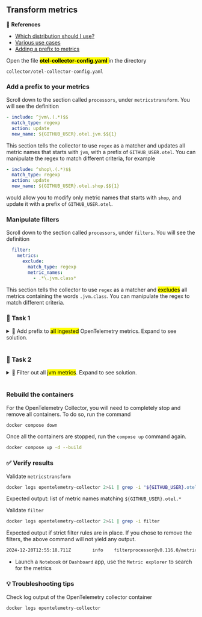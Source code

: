 ## Transform metrics

📝 **References**
- [Which distribution should I use?](https://docs.dynatrace.com/docs/shortlink/otel-collector#which-distribution-should-i-use)
- [Various use cases](https://docs.dynatrace.com/docs/ingest-from/opentelemetry/collector/use-cases) 
- [Adding a prefix to metrics](https://docs.dynatrace.com/docs/ingest-from/opentelemetry/getting-started/metrics/ingest/migration-guide-otlp-exporter#in-collector-additional-features)

Open the file <mark>**otel-collector-config.yaml** </mark> in the directory 

```
collector/otel-collector-config.yaml
```

### Add a prefix to your metrics

Scroll down to the section called `processors`, under `metricstransform`. You will see the definition

```yaml
- include: ^jvm\.(.*)$$
  match_type: regexp
  action: update
  new_name: ${GITHUB_USER}.otel.jvm.$${1}
```

This section tells the collector to use `regex` as a matcher and updates all metric names that starts with `jvm`, with a prefix of `GITHUB_USER.otel`. You can manipulate the regex to match different criteria, for example

```yaml
- include: ^shop\.(.*)$$
  match_type: regexp
  action: update
  new_name: ${GITHUB_USER}.otel.shop.$${1}
```

would allow you to modify only metric names that starts with `shop`, and update it with a prefix of `GITHUB_USER.otel`.

### Manipulate filters

Scroll down to the section called `processors`, under `filters`. You will see the definition

```yaml
  filter:
    metrics:
      exclude:
        match_type: regexp
        metric_names:
          - .*\.jvm.class*
```

This section tells the collector to use `regex` as a matcher and <mark>excludes</mark> all metrics containing the words `.jvm.class`. You can manipulate the regex to match different criteria.

### 📌 Task 1
<details>
  <summary> 📌 Add prefix to <mark>all ingested</mark> OpenTelemetry metrics. Expand to see solution.</summary>

  ```yaml
      - include: ^(.*)$$
        match_type: regexp
        action: update
        new_name: ${GITHUB_USER}.otel.$${1}
  ```
  > **NOTE**: If you are copying the text above, please be careful of the intendation. Please follow the preceding definitions if unsure.
</details>

<br/>

### 📌 Task 2
<details>
  <summary> 📌 Filter out all <mark>jvm metrics</mark>. Expand to see solution.</summary>

  ```yaml
  filter:
    metrics:
      exclude:
        match_type: regexp
        metric_names:
          - .*\.jvm.*
  ```
  > **NOTE**: If you are copying the text above, please be careful of the intendation. Please follow the preceding definitions if unsure.
</details>

<br/>

### Rebuild the containers

For the OpenTelemetry Collector, you will need to completely stop and remove all containers. To do so, run the command

```bash
docker compose down
```

Once all the containers are stopped, run the `compose up` command again.

```bash
docker compose up -d --build
```

### ✅ Verify results

Validate `metricstransform`

```bash
docker logs opentelemetry-collector 2>&1 | grep -i "${GITHUB_USER}.otel."
```
Expected output: list of metric names matching `${GITHUB_USER}.otel.*`

Validate `filter`

```bash
docker logs opentelemetry-collector 2>&1 | grep -i filter
```

Expected output if strict filter rules are in place. If you chose to remove the filters, the above command will not yield any output.

```bash
2024-12-20T12:55:18.711Z        info    filterprocessor@v0.116.0/metrics.go:99  Metric filter configured        {"kind": "processor", "name": "filter", "pipeline": "metrics", "include match_type": "", "include expressions": [], "include metric names": [], "include metrics with resource attributes": null, "exclude match_type": "regexp", "exclude expressions": [], "exclude metric names": ["(.*)\\.otel.jvm.*"], "exclude metrics with resource attributes": null}
```

- Launch a `Notebook` or `Dashboard` app, use the `Metric explorer` to search for the metrics

### 💡 Troubleshooting tips

Check log output of the OpenTelemetry collector container
```bash
docker logs opentelemetry-collector
```
